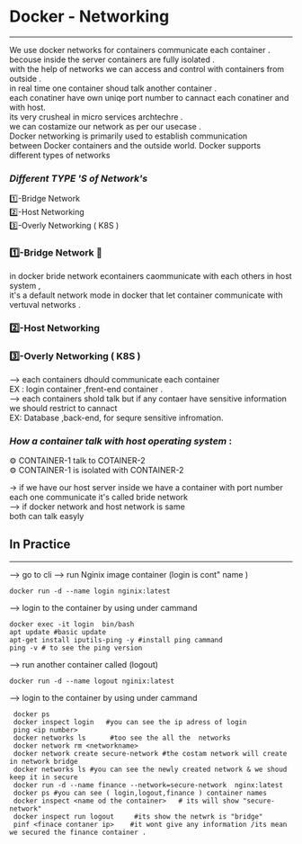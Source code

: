 # Docker - Networking 
*************************
We use docker networks for containers communicate each container .<br>
becouse inside the server containers are fully isolated .<br>
with the help of networks we can  access and control with containers from outside .<br>
in real time one container shoud talk another container .<br>
each conatiner have own uniqe port number to cannact each conatiner and with host.<br>
its very crusheal in micro services archtechre .<br>
we can costamize our network as per our usecase .<br>
Docker networking is primarily used to establish communication<br>
between Docker containers and the outside world. Docker supports different types of networks<br>

### ***Different TYPE 'S of Network's*** 

1️⃣-Bridge Network <br>
2️⃣-Host Networking <br>
3️⃣-Overly Networking ( K8S )<br>

### 1️⃣-Bridge Network 🌉
in docker bride network  econtainers caommunicate with each others in  host system  ,<br>
it's a default network mode in docker that let container communicate with vertuval networks .<br>

### 2️⃣-Host Networking 

### 3️⃣-Overly Networking ( K8S )


--> each containers dhould communicate each container <br>
EX : login container ,frent-end container .<br>
--> each containers shold talk but if any contaer have sensitive information<br>
   we should restrict to cannact <br>
 EX: Database ,back-end, for sequre sensitive infromation.<br>

 ### ***How a container talk with host operating system*** :
 ⚙️ CONTAINER-1  talk to COTAINER-2<br>
 ⚙️ CONTAINER-1 is isolated with CONTAINER-2<br>

 -> if we have our host server inside we have a container with port number<br>
    each one communicate it's called bride network <br>
--> if docker network and host network is same <br>
   both can talk easyly   <br>

   ## In Practice 
____________________

--> go to cli --> run Nginix image container (login is cont" name )<br>
         
    docker run -d --name login nginix:latest
--> login to the container by using under cammand <br>

    docker exec -it login  bin/bash
    apt update #basic update
    apt-get install iputils-ping -y #install ping cammand 
    ping -v # to see the ping version

--> run another container called (logout)<br>

    docker run -d --name logout nginix:latest
-->  login to the container by using under cammand <br>    

     docker ps 
     docker inspect login   #you can see the ip adress of login
     ping <ip number>
     docker networks ls      #too see the all the  networks
     docker network rm <networkname>
     docker network create secure-network #the costam network will create in network bridge
     docker networks ls #you can see the newly created network & we shoud keep it in secure
     docker run -d --name finance --network=secure-network  nginx:latest
     docker ps #you can see ( login,logout,finance ) container names
     docker inspect <name od the container>   # its will show "secure-network"
     docker inspect run logout     #its show the netwrk is "bridge"
     pinf <finace contaner ip>    #it wont give any information /its mean we secured the finance container .
     


    
